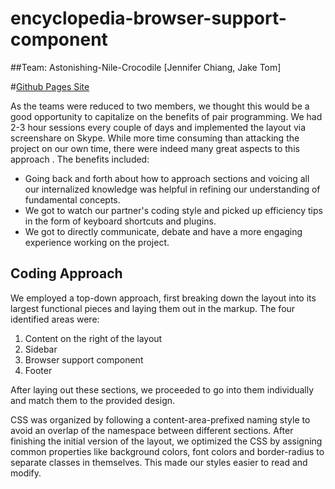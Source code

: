 # encyclopedia-browser-support-component
##Team: Astonishing-Nile-Crocodile [Jennifer Chiang, Jake Tom]

#[Github Pages Site](http://srsjake.github.io/encyclopedia-browser-support-component/)

As the teams were reduced to two members, we thought this would be a good opportunity to capitalize on the benefits of pair programming. We had 2-3 hour sessions every couple of days and implemented the layout via screenshare on Skype. While more time consuming than attacking the project on our own time, there were indeed many great aspects to this approach . The benefits included:

- Going back and forth about how to approach sections and voicing all our internalized knowledge was helpful in refining our understanding of fundamental concepts.
- We got to watch our partner's coding style and picked up efficiency tips in the form of keyboard shortcuts and plugins.
- We got to directly communicate, debate and have a more engaging experience working on the project.

## Coding Approach

We employed a top-down approach, first breaking down the layout into its largest functional pieces and laying them out in the markup. The four identified areas were:

1. Content on the right of the layout
2. Sidebar
3. Browser support component
4. Footer

After laying out these sections, we proceeded to go into them individually and match them to the provided design.

CSS was organized by following a content-area-prefixed naming style to avoid an overlap of the namespace between different sections. After finishing the initial version of the layout, we optimized the CSS by assigning common properties like background colors, font colors and border-radius to separate classes in themselves. This made our styles easier to read and modify.

